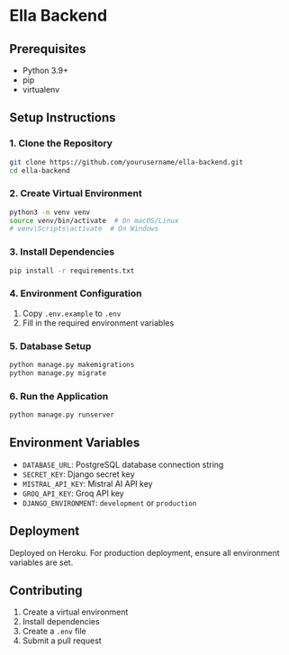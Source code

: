 # Ella Backend

## Prerequisites
- Python 3.9+
- pip
- virtualenv

## Setup Instructions

### 1. Clone the Repository
```bash
git clone https://github.com/yourusername/ella-backend.git
cd ella-backend
```

### 2. Create Virtual Environment
```bash
python3 -m venv venv
source venv/bin/activate  # On macOS/Linux
# venv\Scripts\activate  # On Windows
```

### 3. Install Dependencies
```bash
pip install -r requirements.txt
```

### 4. Environment Configuration
1. Copy `.env.example` to `.env`
2. Fill in the required environment variables

### 5. Database Setup
```bash
python manage.py makemigrations
python manage.py migrate
```

### 6. Run the Application
```bash
python manage.py runserver
```

## Environment Variables
- `DATABASE_URL`: PostgreSQL database connection string
- `SECRET_KEY`: Django secret key
- `MISTRAL_API_KEY`: Mistral AI API key
- `GROQ_API_KEY`: Groq API key
- `DJANGO_ENVIRONMENT`: `development` or `production`

## Deployment
Deployed on Heroku. For production deployment, ensure all environment variables are set.

## Contributing
1. Create a virtual environment
2. Install dependencies
3. Create a `.env` file
4. Submit a pull request
